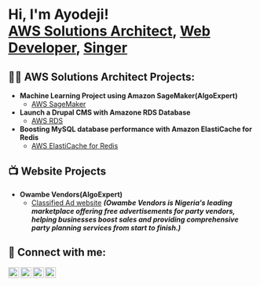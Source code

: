 <h1>Hi, I'm Ayodeji! <br/><a href="https://github.com/ayodejiogunlade">AWS Solutions Architect</a>, <a href="https://www.linkedin.com/in/ayodeji-ogunlade/">Web Developer</a>, <a href="https://owambevendors.com">Singer</a></h1>

<h2>👨‍💻 AWS Solutions Architect Projects:</h2>

- <b>Machine Learning Project using Amazon SageMaker(AlgoExpert)</b>
  - [AWS SageMaker](https://github.com/ayodejiogunlade/ML-with-SageMaker)
- <b>Launch a Drupal CMS with Amazone RDS Database</b>
  - [AWS RDS](https://github.com/ayodejiogunlade/Drupal-Site-With-Amazon-RDS)
- <b>Boosting MySQL database performance with Amazon ElastiCache for Redis</b>
  - [AWS ElastiCache for Redis](https://github.com/ayodejiogunlade/Redis-ElastiCache4MySQL)

<h2>📺 Website Projects</h2>

- <b>Owambe Vendors(AlgoExpert)</b>
  - [Classified Ad website](https://owambevendors.com) <b><i>(Owambe Vendors is Nigeria's leading marketplace offering free advertisements for party vendors, helping businesses boost sales and providing comprehensive party planning services from start to finish.)</b></i>

<h2> 🤳 Connect with me:</h2>

[<img align="left" alt="AyodejiOgunlade | Threads" width="22px" src="https://cdn.jsdelivr.net/npm/simple-icons@v3/icons/youtube.svg" />][threads]
[<img align="left" alt="AyodejiOgunlade | Twitter" width="22px" src="https://cdn.jsdelivr.net/npm/simple-icons@v3/icons/twitter.svg" />][twitter]
[<img align="left" alt="AyodejiOgunlade | LinkedIn" width="22px" src="https://cdn.jsdelivr.net/npm/simple-icons@v3/icons/linkedin.svg" />][linkedin]
[<img align="left" alt="AyodejiOgunlade | Instagram" width="22px" src="https://cdn.jsdelivr.net/npm/simple-icons@v3/icons/instagram.svg" />][instagram]

[twitter]: https://x.com/AyodejiOgun2023/
[Threads]: https://www.threads.net/@iam.ayodejiogunlade
[instagram]: https://www.instagram.com/iam.ayodejiogunlade/
[linkedin]: https://www.linkedin.com/in/ayodeji-ogunlade/

<!--
**ayodejiogunlade/ayodejiogunlade** is a ✨ _special_ ✨ repository because its `README.md` (this file) appears on your GitHub profile.

Here are some ideas to get you started:

- 🔭 I’m currently working on ...
- 🌱 I’m currently learning ...
- 👯 I’m looking to collaborate on ...
- 🤔 I’m looking for help with ...
- 💬 Ask me about ...
- 📫 How to reach me: ...
- 😄 Pronouns: ...
- ⚡ Fun fact: ...
-->
